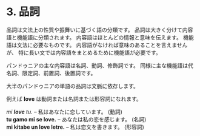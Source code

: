 
# 3. 品詞

品詞は文法上の性質や振舞いに基づく語の分類です。
品詞は大きく分けて内容語と機能語に分類されます。
内容語はほとんどの情報と意味を伝えます。
機能語は文法に必要なものです。
内容語がなければ意味のあることを言えませんが、
特に長い文では内容語をまとめるために機能語が必要です。

パンドゥニアの主な内容語は名詞、動詞、修飾詞です。
同様に主な機能語は代名詞、限定詞、前置詞、後置詞です。

大半のパンドゥニアの単語の品詞は文脈に依存します。

例えば
**love**
は動詞または名詞または形容詞になれます。

*mi **love** tu.*
– 私はあなたに恋しています。 (動詞)  
**tu gamo mi se love.**
– あなたは私の恋を感じます。 (名詞)  
**mi kitabe un love letre.**
– 私は恋文を書きます。 (形容詞)

